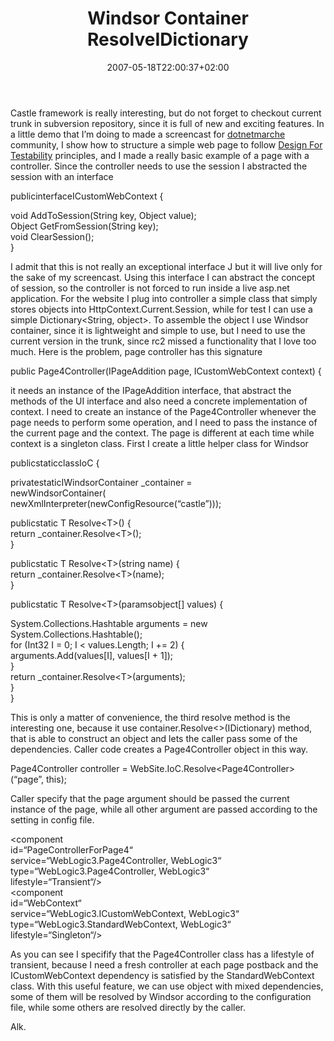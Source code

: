 ﻿---
title: "Windsor Container ResolveIDictionary"
description: ""
date: 2007-05-18T22:00:37+02:00
draft: false
tags: [Castle]
categories: [Castle]
---
Castle framework is really interesting, but do not forget to checkout current trunk in subversion repository, since it is full of new and exciting features. In a little demo that I’m doing to made a screencast for [dotnetmarche](http://dotnetmarche.org/) community, I show how to structure a simple web page to follow [Design For Testability](http://en.wikipedia.org/wiki/Design_For_Test) principles, and I made a really basic example of a page with a controller. Since the controller needs to use the session I abstracted the session with an interface

publicinterfaceICustomWebContext  {

void  AddToSession(String  key,  Object  value);  
Object  GetFromSession(String  key);  
void  ClearSession();  
}

I admit that this is not really an exceptional interface J but it will live only for the sake of my screencast. Using this interface I can abstract the concept of session, so the controller is not forced to run inside a live asp.net application. For the website I plug into controller a simple class that simply stores objects into HttpContext.Current.Session, while for test I can use a simple Dictionary&lt;String, object&gt;. To assemble the object I use Windsor container, since it is lightweight and simple to use, but I need to use the current version in the trunk, since rc2 missed a functionality that I love too much. Here is the problem, page controller has this signature

public  Page4Controller(IPageAddition  page,  ICustomWebContext  context)  {

it needs an instance of the IPageAddition interface, that abstract the methods of the UI interface and also need a concrete implementation of context. I need to create an instance of the Page4Controller whenever the page needs to perform some operation, and I need to pass the instance of the current page and the context. The page is different at each time while context is a singleton class. First I create a little helper class for Windsor

publicstaticclassIoC  {

privatestaticIWindsorContainer  \_container  =  
newWindsorContainer(  
newXmlInterpreter(newConfigResource(“castle”)));

publicstatic  T  Resolve&lt;T&gt;()  {  
return  \_container.Resolve&lt;T&gt;();  
    }

publicstatic  T  Resolve&lt;T&gt;(string  name)  {  
return  \_container.Resolve&lt;T&gt;(name);  
    }

publicstatic  T  Resolve&lt;T&gt;(paramsobject[]  values)  {

System.Collections.Hashtable  arguments  =  new  System.Collections.Hashtable();  
for  (Int32  I  =  0;  I  &lt;  values.Length;  I  +=  2)  {  
                    arguments.Add(values[I],  values[I  +  1]);  
            }  
return  \_container.Resolve&lt;T&gt;(arguments);  
    }  
}

This is only a matter of convenience, the third resolve method is the interesting one, because it use container.Resolve&lt;&gt;(IDictionary) method, that is able to construct an object and lets the caller pass some of the dependencies. Caller code creates a Page4Controller object in this way.

Page4Controller  controller  =  WebSite.IoC.Resolve&lt;Page4Controller&gt;(“page”,  this);

Caller specify that the page argument should be passed the current instance of the page, while all other argument are passed according to the setting in config file.

&lt;component  
id=“PageControllerForPage4“  
service=“WebLogic3.Page4Controller,  WebLogic3“  
type=“WebLogic3.Page4Controller,  WebLogic3“  
lifestyle=“Transient“/&gt;  
&lt;component  
id=“WebContext“  
service=“WebLogic3.ICustomWebContext,  WebLogic3“  
type=“WebLogic3.StandardWebContext,  WebLogic3“  
lifestyle=“Singleton“/&gt;

As you can see I specifify that the Page4Controller class has a lifestyle of transient, because I need a fresh controller at each page postback and the ICustomWebContext dependency is satisfied by the StandardWebContext class. With this useful feature, we can use object with mixed dependencies, some of them will be resolved by Windsor according to the configuration file, while some others are resolved directly by the caller.

Alk.
